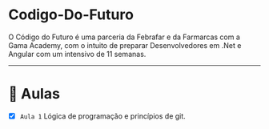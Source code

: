 # Codigo-Do-Futuro
O Código do Futuro é uma parceria da Febrafar e da Farmarcas com a Gama Academy, com o intuito de preparar Desenvolvedores em .Net e Angular com um intensivo de 11 semanas.

---

# :bookmark_tabs: Aulas

- [x] `Aula 1` Lógica de programação e princípios de git.